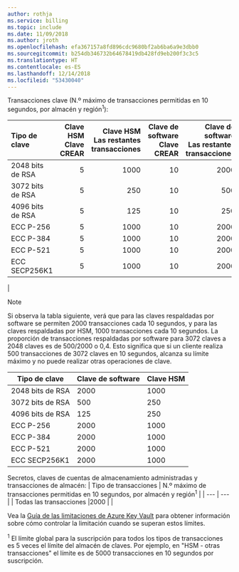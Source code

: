 ```yaml
---
author: rothja
ms.service: billing
ms.topic: include
ms.date: 11/09/2018
ms.author: jroth
ms.openlocfilehash: efa367157a8fd896cdc9680bf2ab6ba6a9e3dbb0
ms.sourcegitcommit: b254db346732b64678419db428fd9eb200f3c3c5
ms.translationtype: HT
ms.contentlocale: es-ES
ms.lasthandoff: 12/14/2018
ms.locfileid: "53430040"
---
```

Transacciones clave (N.º máximo de transacciones permitidas en 10 segundos, por almacén y región<sup>1</sup>):

|Tipo de clave|Clave HSM<br>Clave CREAR|Clave HSM<br>Las restantes transacciones|Clave de software<br>Clave CREAR|Clave de software<br>Las restantes transacciones|
|:---|---:|---:|---:|---:|
|2048 bits de RSA|5|1000|10|2000|
|3072 bits de RSA|5|250|10|500|
|4096 bits de RSA|5|125|10|250|
|ECC P-256|5|1000|10|2000|
|ECC P-384|5|1000|10|2000|
|ECC P-521|5|1000|10|2000|
|ECC SECP256K1|5|1000|10|2000|
|

> [!NOTE]
> Si observa la tabla siguiente, verá que para las claves respaldadas por software se permiten 2000 transacciones cada 10 segundos, y para las claves respaldadas por HSM, 1000 transacciones cada 10 segundos. La proporción de transacciones respaldadas por software para 3072 claves a 2048 claves es de 500/2000 o 0,4. Esto significa que si un cliente realiza 500 transacciones de 3072 claves en 10 segundos, alcanza su límite máximo y no puede realizar otras operaciones de clave. 
   
|Tipo de clave  | Clave de software |Clave HSM  |
|---------|---------|---------|
|2048 bits de RSA     |    2000     |   1000    |
|3072 bits de RSA     |     500    |    250     |
|4096 bits de RSA     |    125     |    250     |
|ECC P-256     |    2000     |  1000     |
|ECC P-384     |    2000     |  1000     |
|ECC P-521     |    2000     |  1000     |
|ECC SECP256K1     |    2000     |  1000     |


Secretos, claves de cuentas de almacenamiento administradas y transacciones de almacén:
| Tipo de transacciones | N.º máximo de transacciones permitidas en 10 segundos, por almacén y región<sup>1</sup> |
| --- | --- |
| Todas las transacciones |2000 |
|

Vea la [Guía de las limitaciones de Azure Key Vault](../articles/key-vault/key-vault-ovw-throttling.md) para obtener información sobre cómo controlar la limitación cuando se superan estos límites.

<sup>1</sup> El límite global para la suscripción para todos los tipos de transacciones es 5 veces el límite del almacén de claves. Por ejemplo, en "HSM - otras transacciones" el límite es de 5000 transacciones en 10 segundos por suscripción.
